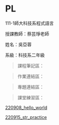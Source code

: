 # PL
111-1師大科技系程式語言

授課教師：蔡芸琤老師

姓名：吳亞蓉

系級：科技系二年級

> 課程筆記區：

> 作業連結區：

> 專題連結區：

> 課堂練習區：

[220908_hello_world](http://localhost:8888/notebooks/Downloads/1111%20%E5%9B%9B234%20%E7%A8%8B%E5%BC%8F%E8%AA%9E%E8%A8%80/PL/220908_hello%20world.ipynb)

[220915_str_practice](http://localhost:8888/notebooks/Downloads/1111%20%E5%9B%9B234%20%E7%A8%8B%E5%BC%8F%E8%AA%9E%E8%A8%80/PL/220915_str%20practice.ipynb)


